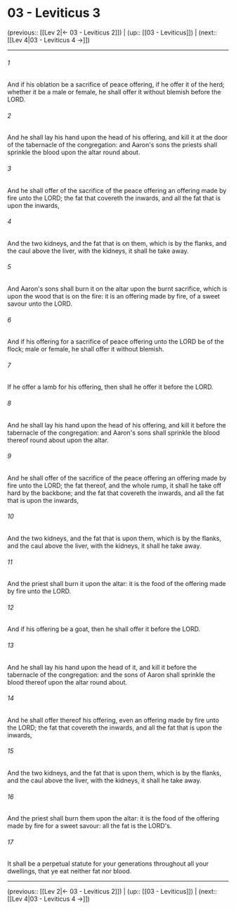 # 03 - Leviticus 3

(previous:: [[Lev 2|← 03 - Leviticus 2]]) | (up:: [[03 - Leviticus]]) | (next:: [[Lev 4|03 - Leviticus 4 →]])

***


###### 1 
And if his oblation be a sacrifice of peace offering, if he offer it of the herd; whether it be a male or female, he shall offer it without blemish before the LORD. 

###### 2 
And he shall lay his hand upon the head of his offering, and kill it at the door of the tabernacle of the congregation: and Aaron's sons the priests shall sprinkle the blood upon the altar round about. 

###### 3 
And he shall offer of the sacrifice of the peace offering an offering made by fire unto the LORD; the fat that covereth the inwards, and all the fat that is upon the inwards, 

###### 4 
And the two kidneys, and the fat that is on them, which is by the flanks, and the caul above the liver, with the kidneys, it shall he take away. 

###### 5 
And Aaron's sons shall burn it on the altar upon the burnt sacrifice, which is upon the wood that is on the fire: it is an offering made by fire, of a sweet savour unto the LORD. 

###### 6 
And if his offering for a sacrifice of peace offering unto the LORD be of the flock; male or female, he shall offer it without blemish. 

###### 7 
If he offer a lamb for his offering, then shall he offer it before the LORD. 

###### 8 
And he shall lay his hand upon the head of his offering, and kill it before the tabernacle of the congregation: and Aaron's sons shall sprinkle the blood thereof round about upon the altar. 

###### 9 
And he shall offer of the sacrifice of the peace offering an offering made by fire unto the LORD; the fat thereof, and the whole rump, it shall he take off hard by the backbone; and the fat that covereth the inwards, and all the fat that is upon the inwards, 

###### 10 
And the two kidneys, and the fat that is upon them, which is by the flanks, and the caul above the liver, with the kidneys, it shall he take away. 

###### 11 
And the priest shall burn it upon the altar: it is the food of the offering made by fire unto the LORD. 

###### 12 
And if his offering be a goat, then he shall offer it before the LORD. 

###### 13 
And he shall lay his hand upon the head of it, and kill it before the tabernacle of the congregation: and the sons of Aaron shall sprinkle the blood thereof upon the altar round about. 

###### 14 
And he shall offer thereof his offering, even an offering made by fire unto the LORD; the fat that covereth the inwards, and all the fat that is upon the inwards, 

###### 15 
And the two kidneys, and the fat that is upon them, which is by the flanks, and the caul above the liver, with the kidneys, it shall he take away. 

###### 16 
And the priest shall burn them upon the altar: it is the food of the offering made by fire for a sweet savour: all the fat is the LORD's. 

###### 17 
It shall be a perpetual statute for your generations throughout all your dwellings, that ye eat neither fat nor blood.

***

(previous:: [[Lev 2|← 03 - Leviticus 2]]) | (up:: [[03 - Leviticus]]) | (next:: [[Lev 4|03 - Leviticus 4 →]])

